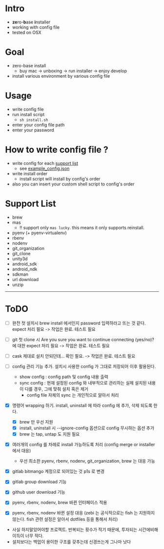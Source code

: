 # Intro
- **ze**ro-**b**ase **i**nstaller
- working with config file
- tested on OSX

# Goal
- zero-base install
    - buy mac -> unboxing -> run installer -> enjoy develop
- install various environment by various config file

# Usage
- write config file
- run install script
    - ``sh install.sh``
- enter your config file path
- enter your password

# How to write config file ?
- write config for each [support list](#support-list)
    - see [example_config.json](example_config.json)
- write install order
    - install script will install by config's order
- also you can insert your custom shell script to config's order

# Support List
- brew
- mas
    - :bangbang: support only ``mas lucky``. this means it only supports reinstall.
- pyenv (+ pyenv-virtualenv)
- rbenv
- nodenv
- git_organization
- git_clone
- unity3d
- android_sdk
- android_ndk
- sdkman
- url download
- unzip


---

# ToDO
- [ ] 완전 첫 설치시 brew install 에서인지 password 입력하라고 뜨는 것 같다. expect 처리 필요 -> 작업은 완료. 테스트 필요
- [ ] git 첫 clone 시 Are you sure you want to continue connecting (yes/no)? 에 대한 expect 처리 필요 -> 작업은 완료. 테스트 필요
- [ ] cask 제대로 설치 안되던데... 확인 필요. -> 작업은 완료. 테스트 필요
- [ ] config 관리 기능 추가. 설치시 사용한 config 가 그대로 저장되어 이후 활용된다.
    - show config : config path 및 config 내용 출력
    - sync config : 현재 설정된 config 와 내부적으로 관리하는 실제 설치된 내용이 다를 경우, 그에 맞춰 설치 혹은 제거
        - config file 자체의 sync 는 개인적으로 알아서 처리
- [X] 명령어 wrapping 하기. install, uninstall 에 따라 config 에 추가, 삭제 되도록 한다.
    - [X] brew 만 우선 지원
    - [X] install, uninstall 시 --ignore-config 옵션으로 config 무시하는 옵션 추가
    - [X] brew 는 tap, untap 도 지원 필요
- [X] 여러개의 config 를 차례로 install 가능하도록 처리 (config merge or installer 에서 대응)
    - 우선 최소한 pyenv, rbenv, nodenv, git_organization, brew 는 대응 가능
- [X] gitlab bitmango 계정으로 되어있는 것 p1s 로 변경
- [X] gitlab group download 기능
- [X] github user download 기능
- [X] pyenv, rbenv, nodenv, brew 바뀐 인터페이스 적용
- [X] pyenv, rbenv, nodenv 바뀐 설정 대응 (zebi 는 공식적으로는 fish 는 지원하지 않는다. fish 관련 설정은 알아서 dotfiles 등을 통해서 처리)


- 사실 하지말았어야할 프로젝트. 반복되는 횟수가 적기 때문에, 투자되는 시간에비해 이득이 너무 적다.
- 설치보다는 백업이 용이한 구조를 갖추는데 신경쓰는게 그나마 낫다
